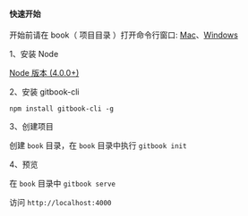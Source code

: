 #### 快速开始

开始前请在 book（ 项目目录 ）打开命令行窗口: [Mac](https://jingyan.baidu.com/article/ce436649281a293773afd3d8.html)、[Windows](https://jingyan.baidu.com/article/4d58d54134bba49dd5e9c049.html) 

1、安装 Node

[Node 版本 (4.0.0+)](http://nodejs.cn/download/)

2、安装 gitbook-cli

`npm install gitbook-cli -g`

3、创建项目

创建 `book` 目录，在 `book` 目录中执行 `gitbook init`

4、预览

在 `book` 目录中 `gitbook serve`

访问 `http://localhost:4000`

